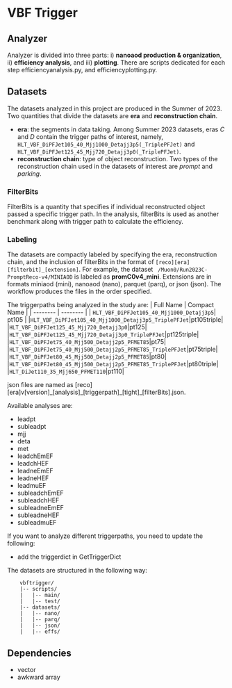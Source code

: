 # VBF Trigger

## Analyzer
Analyzer is divided into three parts: i) **nanoaod production & organization**, ii) **efficiency analysis**, and iii) **plotting**. There are scripts dedicated for each step
efficiencyanalysis.py, and efficiencyplotting.py.

## Datasets
The datasets analyzed in this project are produced in the Summer of 2023.
Two quantities that divide the datasets are **era** and **reconstruction chain**.
- **era**: the segments in data taking. Among Summer 2023 datasets, eras _C_ and _D_ contain the trigger paths of interest, namely, ```HLT_VBF_DiPFJet105_40_Mjj1000_Detajj3p5(_TriplePFJet)``` and ```HLT_VBF_DiPFJet125_45_Mjj720_Detajj3p0(_TriplePFJet)```.
- **reconstruction chain**: type of object reconstruction. Two types of the reconstruction chain used in the datasets of interest are _prompt_ and _parking_. 

### FilterBits
FilterBits is a quantity that specifies if individual reconstructed object passed a specific trigger path. In the analysis, filterBits is used as another benchmark along with trigger path to calculate the efficiency.

### Labeling
The datasets are compactly labeled by specifying the era, reconstruction chain, and the inclusion of filterBits in the format of ```[reco][era][filterbit]_[extension]```. For example, the dataset ``` /Muon0/Run2023C-PromptReco-v4/MINIAOD``` is labeled as **promC0v4_mini**. Extensions are in formats miniaod (mini), nanoaod (nano), parquet (parq), or json (json). The workflow produces the files in the order specified. 


The triggerpaths being analyzed in the study are:
| Full Name | Compact Name |
| -------- | -------- |
| ```HLT_VBF_DiPFJet105_40_Mjj1000_Detajj3p5```| pt105 |
|```HLT_VBF_DiPFJet105_40_Mjj1000_Detajj3p5_TriplePFJet```|pt105triple|
|```HLT_VBF_DiPFJet125_45_Mjj720_Detajj3p0```|pt125|
|```HLT_VBF_DiPFJet125_45_Mjj720_Detajj3p0_TriplePFJet```|pt125triple|
|```HLT_VBF_DiPFJet75_40_Mjj500_Detajj2p5_PFMET85```|pt75|
|```HLT_VBF_DiPFJet75_40_Mjj500_Detajj2p5_PFMET85_TriplePFJet```|pt75triple|
|```HLT_VBF_DiPFJet80_45_Mjj500_Detajj2p5_PFMET85```|pt80|
|```HLT_VBF_DiPFJet80_45_Mjj500_Detajj2p5_PFMET85_TriplePFJet```|pt80triple|
|```HLT_DiJet110_35_Mjj650_PFMET110```|pt110|

json files are named as [reco][era]v[version]\_[analysis]\_[triggerpath]\_[tight]_[filterBits].json.

Available analyses are:
- leadpt
- subleadpt
- mjj
- deta
- met
- leadchEmEF
- leadchHEF
- leadneEmEF
- leadneHEF
- leadmuEF
- subleadchEmEF
- subleadchHEF
- subleadneEmEF
- subleadneHEF
- subleadmuEF

If you want to analyze different triggerpaths, you need to update the following:
- add the triggerdict in GetTriggerDict

The datasets are structured in the following way:
```
    vbftrigger/
    |-- scripts/
    |   |-- main/
    |   |-- test/
    |-- datasets/
    |   |-- nano/
    |   |-- parq/
    |   |-- json/
    |   |-- effs/

```

## Dependencies
- vector
- awkward array